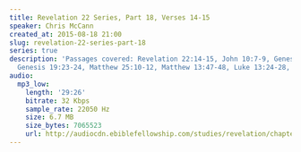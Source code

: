 ```yaml
---
title: Revelation 22 Series, Part 18, Verses 14-15
speaker: Chris McCann
created_at: 2015-08-18 21:00
slug: revelation-22-series-part-18
series: true
description: 'Passages covered: Revelation 22:14-15, John 10:7-9, Genesis 7:15-16,
  Genesis 19:23-24, Matthew 25:10-12, Matthew 13:47-48, Luke 13:24-28, Luke 16:23.'
audio:
  mp3_low:
    length: '29:26'
    bitrate: 32 Kbps
    sample_rate: 22050 Hz
    size: 6.7 MB
    size_bytes: 7065523
    url: http://audiocdn.ebiblefellowship.com/studies/revelation/chapter-22/2015.08.18_McCann_-_Revelation_22_Series_Part_18.mp3
---
```

